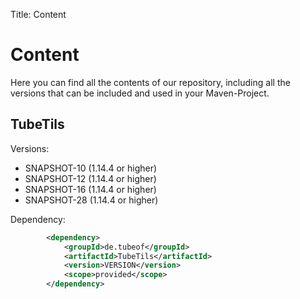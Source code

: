 Title: Content

# Content

Here you can find all the contents of our repository, including all the versions that can be included and used in your Maven-Project.

## TubeTils

Versions:

- SNAPSHOT-10 (1.14.4 or higher)
- SNAPSHOT-12 (1.14.4 or higher)
- SNAPSHOT-16 (1.14.4 or higher)
- SNAPSHOT-28 (1.14.4 or higher)

Dependency:
```xml
        <dependency>
            <groupId>de.tubeof</groupId>
            <artifactId>TubeTils</artifactId>
            <version>VERSION</version>
            <scope>provided</scope>
        </dependency>
```
